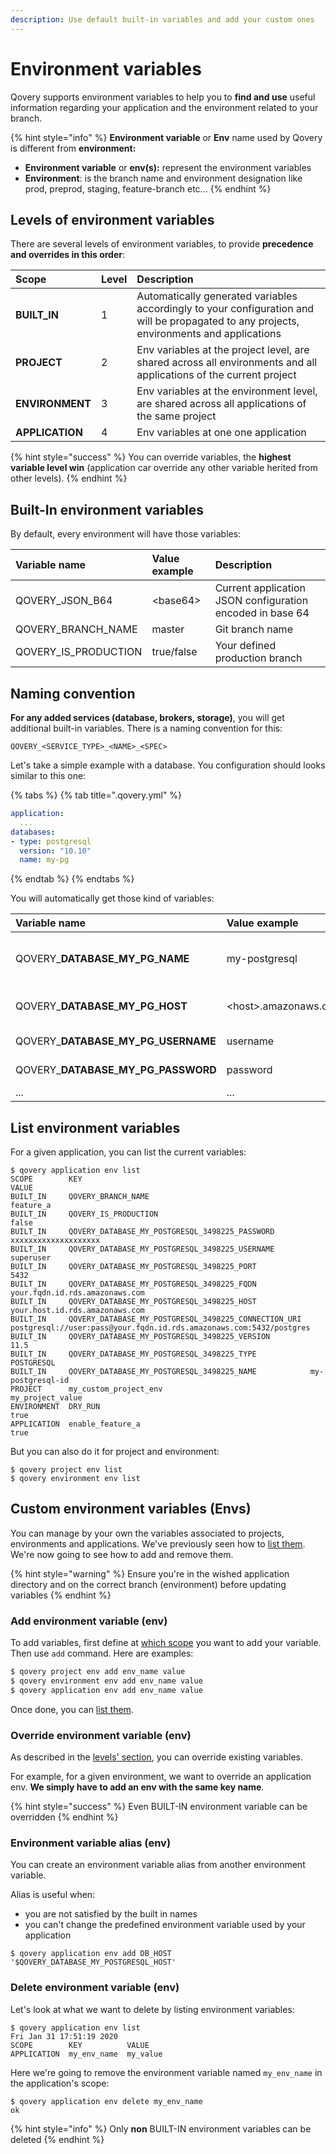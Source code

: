 ```yaml
---
description: Use default built-in variables and add your custom ones
---
```


# Environment variables

Qovery supports environment variables to help you to **find and use** useful information regarding your application and the environment related to your branch.

{% hint style="info" %}
**Environment variable** or **Env** name used by Qovery is different from **environment:**

* **Environment variable** or **env\(s\):** represent the environment variables
* **Environment**: is the branch name and environment designation like prod, preprod, staging, feature-branch etc...
{% endhint %}

## Levels of environment variables

There are several levels of environment variables, to provide **precedence and overrides in this order**:

| Scope | Level | Description |
| :--- | :--- | :--- |
| **BUILT\_IN** | 1 | Automatically generated variables accordingly to your configuration and will be propagated to any projects, environments and applications |
| **PROJECT** | 2 | Env variables at the project level, are shared across all environments and all applications of the current project |
| **ENVIRONMENT** | 3 | Env variables at the environment level, are shared across all applications of the same project |
| **APPLICATION** | 4 | Env variables at one one application |

{% hint style="success" %}
You can override variables, the **highest variable level win** \(application car override any other variable herited from other levels\).
{% endhint %}

## Built-In environment variables

By default, every environment will have those variables:

| Variable name | Value example | Description |
| :--- | :--- | :--- |
| QOVERY\_JSON\_B64 | &lt;base64&gt; | Current application JSON configuration encoded in base 64 |
| QOVERY\_BRANCH\_NAME | master | Git branch name |
| QOVERY\_IS\_PRODUCTION | true/false | Your defined production branch |

## Naming convention

**For any added services \(database, brokers, storage\)**, you will get additional built-in variables. There is a naming convention for this:

```text
QOVERY_<SERVICE_TYPE>_<NAME>_<SPEC>
```

Let's take a simple example with a database. You configuration should looks similar to this one:

{% tabs %}
{% tab title=".qovery.yml" %}
```yaml
application:
  ...
databases:
- type: postgresql
  version: "10.10"
  name: my-pg
```
{% endtab %}
{% endtabs %}

You will automatically get those kind of variables:

| Variable name | Value example | Description |
| :--- | :--- | :--- |
| QOVERY\_**DATABASE**\_**MY\_PG**\_**NAME** | my-postgresql | Name of your PostgreSQL database |
| QOVERY\_**DATABASE**\_**MY\_PG**\_**HOST** | &lt;host&gt;.amazonaws.com | PostgreSQL host address |
| QOVERY\_**DATABASE**\_**MY\_PG**\_**USERNAME** | username | PostgreSQL username |
| QOVERY\_**DATABASE**\_**MY\_PG**\_**PASSWORD** | password | PostgreSQL password |
| ... | ... | ... |

## List environment variables

For a given application, you can list the current variables:

```text
$ qovery application env list
SCOPE        KEY                                                   VALUE
BUILT_IN     QOVERY_BRANCH_NAME                                    feature_a
BUILT_IN     QOVERY_IS_PRODUCTION                                  false
BUILT_IN     QOVERY_DATABASE_MY_POSTGRESQL_3498225_PASSWORD        xxxxxxxxxxxxxxxxxxxx
BUILT_IN     QOVERY_DATABASE_MY_POSTGRESQL_3498225_USERNAME        superuser
BUILT_IN     QOVERY_DATABASE_MY_POSTGRESQL_3498225_PORT            5432
BUILT_IN     QOVERY_DATABASE_MY_POSTGRESQL_3498225_FQDN            your.fqdn.id.rds.amazonaws.com
BUILT_IN     QOVERY_DATABASE_MY_POSTGRESQL_3498225_HOST            your.host.id.rds.amazonaws.com
BUILT_IN     QOVERY_DATABASE_MY_POSTGRESQL_3498225_CONNECTION_URI  postgresql://user:pass@your.fqdn.id.rds.amazonaws.com:5432/postgres
BUILT_IN     QOVERY_DATABASE_MY_POSTGRESQL_3498225_VERSION         11.5
BUILT_IN     QOVERY_DATABASE_MY_POSTGRESQL_3498225_TYPE            POSTGRESQL
BUILT_IN     QOVERY_DATABASE_MY_POSTGRESQL_3498225_NAME            my-postgresql-id
PROJECT      my_custom_project_env                                 my_project_value
ENVIRONMENT  DRY_RUN                                               true
APPLICATION  enable_feature_a                                      true
```

But you can also do it for project and environment:

```text
$ qovery project env list
$ qovery environment env list
```

## Custom environment variables \(Envs\)

You can manage by your own the variables associated to projects, environments and applications. We've previously seen how to [list them](environment-variables.md#list-environment-variables). We're now going to see how to add and remove them.

{% hint style="warning" %}
Ensure you're in the wished application directory and on the correct branch \(environment\) before updating variables
{% endhint %}

### Add environment variable \(env\)

To add variables, first define at [which scope](environment-variables.md#levels-of-environment-variable) you want to add your variable. Then use `add` command. Here are examples:

```bash
$ qovery project env add env_name value
$ qovery environment env add env_name value
$ qovery application env add env_name value
```

Once done, you can [list them](environment-variables.md#list-environment-variables).

### Override environment variable \(env\)

As described in the [levels' section](environment-variables.md#levels-of-environment-variable), you can override existing variables.

For example, for a given environment, we want to override an application env. **We simply have to add an env with the same key name**.

{% hint style="success" %}
Even BUILT-IN environment variable can be overridden
{% endhint %}

### Environment variable alias \(env\)

You can create an environment variable alias from another environment variable.

Alias is useful when:

* you are not satisfied by the built in names
* you can't change the predefined environment variable used by your application

```text
$ qovery application env add DB_HOST '$QOVERY_DATABASE_MY_POSTGRESQL_HOST'
```

### Delete environment variable \(env\)

Let's look at what we want to delete by listing environment variables:

```text
$ qovery application env list                                                                                                                                                               Fri Jan 31 17:51:19 2020
SCOPE        KEY          VALUE
APPLICATION  my_env_name  my_value
```

Here we're going to remove the environment variable named `my_env_name` in the application's scope:

```text
$ qovery application env delete my_env_name
ok
```

{% hint style="info" %}
Only **non** BUILT-IN environment variables can be deleted
{% endhint %}

